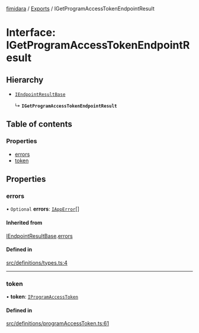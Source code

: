 [fimidara](../README.md) / [Exports](../modules.md) / IGetProgramAccessTokenEndpointResult

# Interface: IGetProgramAccessTokenEndpointResult

## Hierarchy

- [`IEndpointResultBase`](IEndpointResultBase.md)

  ↳ **`IGetProgramAccessTokenEndpointResult`**

## Table of contents

### Properties

- [errors](IGetProgramAccessTokenEndpointResult.md#errors)
- [token](IGetProgramAccessTokenEndpointResult.md#token)

## Properties

### errors

• `Optional` **errors**: [`IAppError`](IAppError.md)[]

#### Inherited from

[IEndpointResultBase](IEndpointResultBase.md).[errors](IEndpointResultBase.md#errors)

#### Defined in

[src/definitions/types.ts:4](https://github.com/softkave/files-js/blob/353a07f/src/definitions/types.ts#L4)

___

### token

• **token**: [`IProgramAccessToken`](IProgramAccessToken.md)

#### Defined in

[src/definitions/programAccessToken.ts:61](https://github.com/softkave/files-js/blob/353a07f/src/definitions/programAccessToken.ts#L61)
